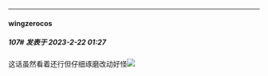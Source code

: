 
*****

####  wingzerocos  
##### 107#       发表于 2023-2-22 01:27

这话虽然看着还行但仔细琢磨改动好怪<img src="https://static.saraba1st.com/image/smiley/face2017/068.png" referrerpolicy="no-referrer">


